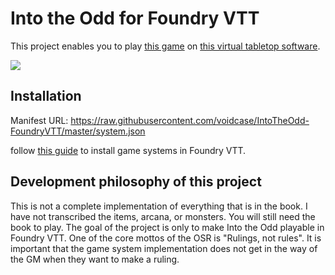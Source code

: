 # Into the Odd for Foundry VTT

This project enables you to play [this game](https://archons-court-games.itch.io/orbiters-local-519) on [this virtual tabletop software](https://foundryvtt.com/).

![](screenshot.png)

## Installation

Manifest URL: https://raw.githubusercontent.com/voidcase/IntoTheOdd-FoundryVTT/master/system.json

follow [this guide](https://foundryvtt.com/article/installation/#system) to install game systems in Foundry VTT.

## Development philosophy of this project

This is not a complete implementation of everything that is in the book.
I have not transcribed the items, arcana, or monsters.
You will still need the book to play.
The goal of the project is only to make Into the Odd playable in Foundry VTT.
One of the core mottos of the OSR is "Rulings, not rules".
It is important that the game system implementation does not get in the way of the GM when they want to make a ruling.
